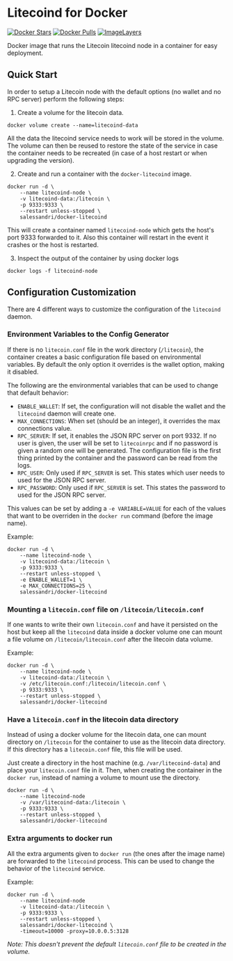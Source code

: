 # Litecoind for Docker

[![Docker Stars](https://img.shields.io/docker/stars/salessandri/docker-litecoind.svg)](https://hub.docker.com/r/salessandri/docker-litecoind/)
[![Docker Pulls](https://img.shields.io/docker/pulls/salessandri/docker-litecoind.svg)](https://hub.docker.com/r/salessandri/docker-litecoind/)
[![ImageLayers](https://images.microbadger.com/badges/image/salessandri/docker-litecoind.svg)](https://microbadger.com/images/salessandri/docker-litecoind)

Docker image that runs the Litecoin litecoind node in a container for easy deployment.

## Quick Start

In order to setup a Litecoin node with the default options (no wallet and no RPC server) perform the following steps:

1. Create a volume for the litecoin data.

```
docker volume create --name=litecoind-data
```

All the data the litecoind service needs to work will be stored in the volume.
The volume can then be reused to restore the state of the service in case the container needs to be recreated (in case of a host restart or when upgrading the version).

2. Create and run a container with the `docker-litecoind` image.

```
docker run -d \
    --name litecoind-node \
    -v litecoind-data:/litecoin \
    -p 9333:9333 \
    --restart unless-stopped \
    salessandri/docker-litecoind
```

This will create a container named `litecoind-node` which gets the host's port 9333 forwarded to it.
Also this container will restart in the event it crashes or the host is restarted.

3. Inspect the output of the container by using docker logs

```
docker logs -f litecoind-node
```

## Configuration Customization

There are 4 different ways to customize the configuration of the `litecoind` daemon.

### Environment Variables to the Config Generator

If there is no `litecoin.conf` file in the work directory (`/litecoin`), the container creates a basic configuration file based on environmental variables.
By default the only option it overrides is the wallet option, making it disabled.

The following are the environmental variables that can be used to change that default behavior:

- `ENABLE_WALLET`: If set, the configuration will not disable the wallet and the `litecoind` daemon will create one.
- `MAX_CONNECTIONS`: When set (should be an integer), it overrides the max connections value.
- `RPC_SERVER`: If set, it enables the JSON RPC server on port 9332. If no user is given, the user will be set to `litecoinrpc` and if no password is given a random one will be generated.
The configuration file is the first thing printed by the container and the password can be read from the logs.
- `RPC_USER`: Only used if `RPC_SERVER` is set. This states which user needs to used for the JSON RPC server.
- `RPC_PASSWORD`: Only used if `RPC_SERVER` is set. This states the password to used for the JSON RPC server.

This values can be set by adding a `-e VARIABLE=VALUE` for each of the values that want to be overriden in the `docker run` command (before the image name).

Example:
```
docker run -d \
    --name litecoind-node \
    -v litecoind-data:/litecoin \
    -p 9333:9333 \
    --restart unless-stopped \
    -e ENABLE_WALLET=1 \
    -e MAX_CONNECTIONS=25 \
    salessandri/docker-litecoind
```

### Mounting a `litecoin.conf` file on `/litecoin/litecoin.conf`

If one wants to write their own `litecoin.conf` and have it persisted on the host but keep all the
`litecoind` data inside a docker volume one can mount a file volume on `/litecoin/litecoin.conf` after the litecoin data volume.

Example:
```
docker run -d \
    --name litecoind-node \
    -v litecoind-data:/litecoin \
    -v /etc/litecoin.conf:/litecoin/litecoin.conf \
    -p 9333:9333 \
    --restart unless-stopped \
    salessandri/docker-litecoind
```

### Have a `litecoin.conf` in the litecoin data directory

Instead of using a docker volume for the litecoin data, one can mount directory on `/litecoin` for the container to use as the litecoin data directory.
If this directory has a `litecoin.conf` file, this file will be used.

Just create a directory in the host machine (e.g. `/var/litecoind-data`) and place your `litecoin.conf` file in it.
Then, when creating the container in the `docker run`, instead of naming a volume to mount use the directory.

```
docker run -d \
    --name litecoind-node
    -v /var/litecoind-data:/litecoin \
    -p 9333:9333 \
    --restart unless-stopped \
    salessandri/docker-litecoind
```

### Extra arguments to docker run

All the extra arguments given to `docker run` (the ones after the image name) are forwarded to the `litecoind` process.
This can be used to change the behavior of the `litecoind` service.

Example:
```
docker run -d \
    --name litecoind-node
    -v litecoind-data:/litecoin \
    -p 9333:9333 \
    --restart unless-stopped \
    salessandri/docker-litecoind \
    -timeout=10000 -proxy=10.0.0.5:3128
```

_Note: This doesn't prevent the default `litecoin.conf` file to be created in the volume._
